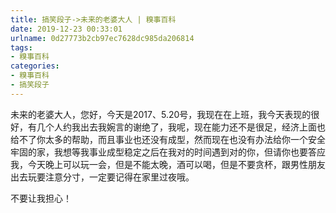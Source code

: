 ```yaml
---
title: 搞笑段子->未来的老婆大人 | 糗事百科
date: 2019-12-23 00:33:01
urlname: 0d27773b2cb97ec7628dc985da206814
tags: 
- 糗事百科
categories:
- 糗事百科
- 搞笑段子
---
```

未来的老婆大人，您好，今天是2017、5.20号，我现在在上班，我今天表现的很好，有几个人约我出去我婉言的谢绝了，我呢，现在能力还不是很足，经济上面也给不了你太多的帮助，而且事业也还没有成型，然而现在也没有办法给你一个安全牢固的家，我想等我事业成型稳定之后在我对的时间遇到对的你，但请你也要答应我，今天晚上可以玩一会，但是不能太晚，酒可以喝，但是不要贪杯，跟男性朋友出去玩要注意分寸，一定要记得在家里过夜哦。

不要让我担心！



